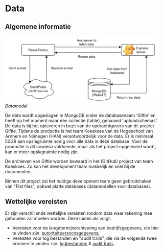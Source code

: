 # Data

## Algemene informatie

![Data](assets/data/data.png "Data")
*Datamodel*

De data wordt opgeslagen in MongoDB onder de databasenaam 'Giftle' en heeft op het moment maar één collectie (table), genaamd 'uploadschemas'. De data is bij het opleveren in bezit van de opdrachtgevers van dit project Giftle. Tijdens de productie is het team Koeskoes van de Hogeschool van Arnhem en Nijmegen (HAN) verantwoordelijk voor de data. Er is minimaal 50GB aan opslagruimte nodig voor alle data in deze database. Voor de productie is dit sowieso voldoende, maar als het project opgeleverd wordt, kan er meer opslagruimte nodig zijn.

De archieven van Giftle worden bewaard in het (GitHub) project van team Koeskoes. Zo kan het development team makkelijk en snel bij de documenten.

Binnen dit project zal het huidige development team geen gebruikmaken van "Flat files", ookwel platte databases (datamodellen voor databases).

## Wettelijke vereisten

Er zijn verschillende wettelijke vereisten rondom data waar rekening mee gehouden zal moeten worden. Deze luiden als volgt:

* Vereisten voor de langetermijnarchivering van bedrijfsgegevens, die hier te vinden zijn: [autoriteitpersoonsgegevens](https://www.autoriteitpersoonsgegevens.nl/nl/over-privacy/persoonsgegevens/bewaren-van-persoonsgegevens);
* Vereisten voor log bestanden en "audit trails", die via de volgende twee bronnen te vinden zijn: [logbestanden](https://cip-overheid.nl/media/1169/bid-operationale-producten-bir-015-logging-beleid-10.pdf) & [audit trails](https://www.graydon.nl/nl/resources/blog/strategie/wat-een-audit-trail).

<!--
Intent

The purpose of the data section is to record anything that is important from a data perspective, answering the following types of questions:

• What does the data model look like?
• Where is data stored?
• Who owns the data?
• How much storage space is needed for the data? (e.g. especially if you’re dealing with “big data”)
• What are the archiving and back-up strategies?
• Are there any regulatory requirements for the long term archival of business data?
• Likewise for log files and audit trails?
• Are flat files being used for storage? If so, what format is being used?
-->

